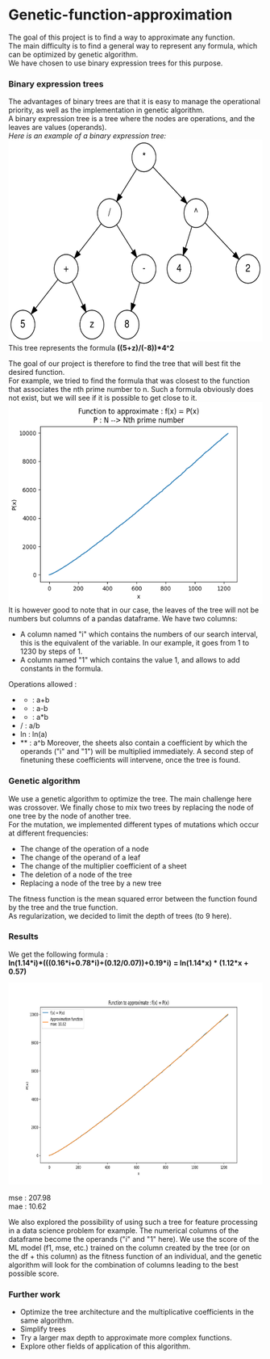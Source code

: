 # Genetic-function-approximation

The goal of this project is to find a way to approximate any function.  
The main difficulty is to find a general way to represent any formula, which can be optimized by genetic algorithm.  
We have chosen to use binary expression trees for this purpose.   

### Binary expression trees
The advantages of binary trees are that it is easy to manage the operational priority, as well as the implementation in genetic algorithm.  
A binary expression tree is a tree where the nodes are operations, and the leaves are values (operands).  
*Here is an example of a binary expression tree:*  
<img src=https://github.com/Prevost-Guillaume/Genetic-function-approximation/blob/main/images/expression_tree.png width="600" height="400">  
This tree represents the formula __((5+z)/(-8))\*4^2__  
  
The goal of our project is therefore to find the tree that will best fit the desired function.  
For example, we tried to find the formula that was closest to the function that associates the nth prime number to n. Such a formula obviously does not exist, but we will see if it is possible to get close to it.
<img src=https://github.com/Prevost-Guillaume/Genetic-function-approximation/blob/main/images/f(x).png width="600" height="400">  
It is however good to note that in our case, the leaves of the tree will not be numbers but columns of a pandas dataframe. We have two columns: 
* A column named "i" which contains the numbers of our search interval, this is the equivalent of the variable. In our example, it goes from 1 to 1230 by steps of 1.
* A column named "1" which contains the value 1, and allows to add constants in the formula.  

Operations allowed : 
* +  : a+b
* -  : a-b
* *  : a*b
* /  : a/b
* ln : ln(a) 
* ** : a^b
Moreover, the sheets also contain a coefficient by which the operands ("i" and "1") will be multiplied immediately. A second step of finetuning these coefficients will intervene, once the tree is found.  

### Genetic algorithm
We use a genetic algorithm to optimize the tree. The main challenge here was crossover. We finally chose to mix two trees by replacing the node of one tree by the node of another tree.  
For the mutation, we implemented different types of mutations which occur at different frequencies:  
* The change of the operation of a node
* The change of the operand of a leaf
* The change of the multiplier coefficient of a sheet
* The deletion of a node of the tree
* Replacing a node of the tree by a new tree

The fitness function is the mean squared error between the function found by the tree and the true function.  
As regularization, we decided to limit the depth of trees (to 9 here).  

  
### Results
We get the following formula :  
  __ln(1.14\*i)\*(((0.16\*i+0.78\*i)+(0.12/0.07))+0.19\*i)__
  __= ln(1.14\*x) * (1.12\*x + 0.57)__

<img src=https://github.com/Prevost-Guillaume/Genetic-function-approximation/blob/main/images/approx.png width="600" height="400">  

mse : 207.98  
mae : 10.62  



We also explored the possibility of using such a tree for feature processing in a data science problem for example. 
The numerical columns of the dataframe become the operands ("i" and "1" here).
We use the score of the ML model (f1, mse, etc.) trained on the column created by the tree (or on the df + this column) as the fitness function of an individual, and the genetic algorithm will look for the combination of columns leading to the best possible score.  

### Further work
* Optimize the tree architecture and the multiplicative coefficients in the same algorithm.
* Simplify trees
* Try a larger max depth to approximate more complex functions.
* Explore other fields of application of this algorithm.
